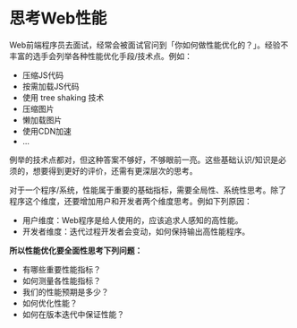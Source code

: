 # 思考Web性能

Web前端程序员去面试，经常会被面试官问到「你如何做性能优化的？」。经验不丰富的选手会列举各种性能优化手段/技术点。例如：

- 压缩JS代码
- 按需加载JS代码
- 使用 tree shaking 技术
- 压缩图片
- 懒加载图片
- 使用CDN加速
- ...

例举的技术点都对，但这种答案不够好，不够眼前一亮。这些基础认识/知识是必须的，想要得到更好的评价，还需有更深层次的思考。

对于一个程序/系统，性能属于重要的基础指标，需要全局性、系统性思考。除了程序这个维度，还要增加用户和开发者两个维度思考。例如下列原因：

- 用户维度：Web程序是给人使用的，应该追求人感知的高性能。
- 开发者维度：迭代过程开发者会变动，如何保持输出高性能程序。

**所以性能优化要全面性思考下列问题：**

- 有哪些重要性能指标？
- 如何测量各性能指标？
- 我们的性能预期是多少？
- 如何优化性能？
- 如何在版本迭代中保证性能？

